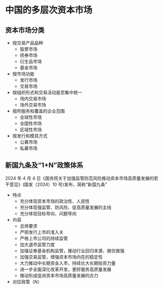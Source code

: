 # 中国的多层次资本市场

## 资本市场分类

- 按交易产品品种
  - 股票市场
  - 债券市场
  - 衍生品市场
  - 基金市场
- 按市场功能
  - 发行市场
  - 交易市场
- 按组织形式和交易活动是否集中统一
  - 场内交易市场
  - 场外交易市场
- 按所服务和覆盖的企业范围
  - 全球性市场
  - 全国性市场
  - 区域性市场
- 按发行和模具方式
  - 公募市场
  - 私募市场

## 新国九条及“1+N”政策体系

2024 年 4 月 4 日《国务院关于加强监管防范风险推动资本市场高质量发展的若干意见》(国发〔2024〕10 号)发布，简称“新国九条”

- 特点
  - 充分体现资本市场的政治性、人民性
  - 充分体现强监管、防风险、促高质量发展的主线
  - 充分体现目标导向、问题导向
- 内容
  - 总体要求
  - 严把发行上市的准入关
  - 严格上市公司的持续监管
  - 加大退市监管力度
  - 加强证券基金机构监管，推动行业回归本源、做优做强
  - 加强交易监管，增强资本市场内在的稳定性
  - 大力推动中长期资金入市，持续壮大长期投资力量
  - 进一步全面深化改革开发，更好服务高质量发展
  - 推动形成促进资本市场高质量发展的合力
- 对应政策（N）
